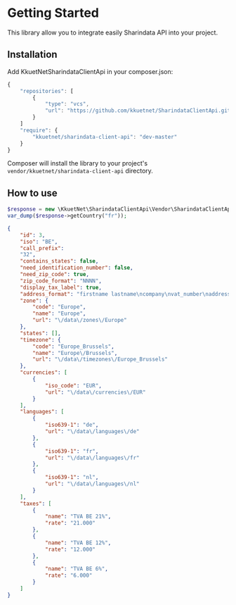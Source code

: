 Getting Started
==================================

This library allow you to integrate easily Sharindata API into your project.

## Installation

Add KkuetNetSharindataClientApi in your composer.json:

```js
{
    "repositories": [
        {
            "type": "vcs",
            "url": "https://github.com/kkuetnet/SharindataClientApi.git"
        }
    ]
    "require": {
        "kkuetnet/sharindata-client-api": "dev-master"
    }
}
```
Composer will install the library to your project's `vendor/kkuetnet/sharindata-client-api` directory.

## How to use

```php
$response = new \KkuetNet\SharindataClientApi\Vendor\SharindataClientApi("your_login", "your_password");
var_dump($response->getCountry("fr"));
```

```json
{
    "id": 3, 
    "iso": "BE", 
    "call_prefix": 
    "32", 
    "contains_states": false, 
    "need_identification_number": false, 
    "need_zip_code": true, 
    "zip_code_format": "NNNN", 
    "display_tax_label": true, 
    "address_format": "firstname lastname\ncompany\nvat_number\naddress1\naddress2\npostcode city\nCountry:name\nphone", 
    "zone": {
        "code": "Europe", 
        "name": "Europe", 
        "url": "\/data\/zones\/Europe"
    }, 
    "states": [], 
    "timezone": {
        "code": "Europe_Brussels", 
        "name": "Europe\/Brussels", 
        "url": "\/data\/timezones\/Europe_Brussels"
    }, 
    "currencies": [
        {
            "iso_code": "EUR", 
            "url": "\/data\/currencies\/EUR"
        }
    ], 
    "languages": [
        {
            "iso639-1": "de", 
            "url": "\/data\/languages\/de"
        }, 
        {
            "iso639-1": "fr", 
            "url": "\/data\/languages\/fr"
        }, 
        {
            "iso639-1": "nl", 
            "url": "\/data\/languages\/nl"
        }
    ], 
    "taxes": [
        {
            "name": "TVA BE 21%", 
            "rate": "21.000"
        }, 
        {
            "name": "TVA BE 12%", 
            "rate": "12.000"
        }, 
        {
            "name": "TVA BE 6%", 
            "rate": "6.000"
        }
    ]
}
```
